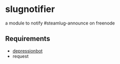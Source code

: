 slugnotifier
============

a module to notify #steamlug-announce on freenode

## Requirements
  * [depressionbot](http://github.com/reality/depressionbot)
  * request 
